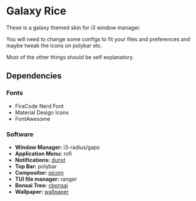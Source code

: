 # Galaxy Rice

These is a galaxy themed skin for i3 window manager.

You will need to change some configs to fit your files and preferences and maybe tweak the icons on polybar etc. 

Most of the other things should be self explanatory.

## Dependencies

### Fonts

- FiraCode Nerd Font
- Material Design Icons
- FontAwesome

### Software
- **Window Manager:** i3-radius/gaps
- **Application Menu:** rofi 
- **Notifications:** [dunst](https://github.com/dunst-project/dunst)
- **Top Bar:** polybar
- **Compositor:** [picom](https://github.com/yshui/picom)
- **TUI file manager:** ranger 
- **Bonsai Tree:** [cbonsai](https://gitlab.com/jallbrit/cbonsai)
- **Wallpaper:** [wallpaper](https://link.to.be.added)
